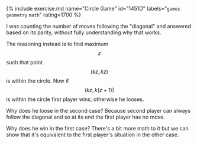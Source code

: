 {% include exercise.md name="Circle Game" id="1451D" labels="`games` `geometry` `math`" rating=1700 %}

I was counting the number of moves following the "diagonal" and answered based on its parity, without fully understanding why that works.

The reasoning instead is to find maximum $$z$$ such that point $$(kz, kz)$$ is within the circle.  Now if $$(kz, k(z+1))$$ is within the circle first player wins; otherwise he looses.

Why does he loose in the second case?  Because second player can always follow the diagonal and so at its end the first player has no move.

Why does he win in the first case?  There's a bit more math to it but we can show that it's equivalent to the first player's situation in the other case.
